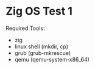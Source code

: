 # Zig OS Test 1

Required Tools:
 - zig
 - linux shell (mkdir, cp)
 - grub (grub-mkrescue)
 - qemu (qemu-system-x86_64)